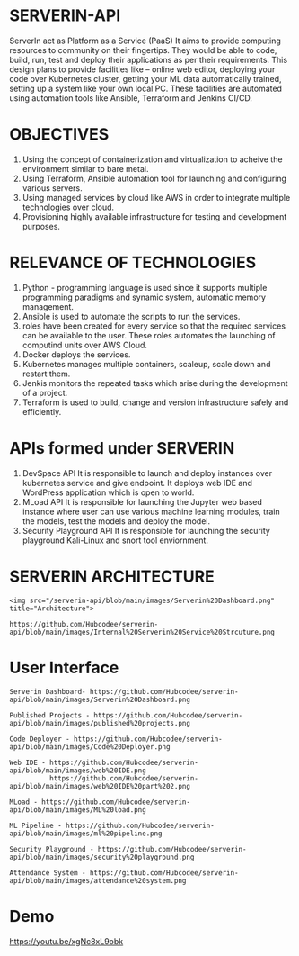 # SERVERIN-API
 ServerIn act as Platform as a Service (PaaS)
 It aims to provide computing resources to community on their fingertips. 
 They would be able to code, build, run, test and deploy their applications as per their requirements. 
 This design plans to provide facilities like – online web editor, deploying your code over Kubernetes cluster, getting your ML data automatically trained, setting up a system like your own local PC. 
 These facilities are automated using automation tools like Ansible, Terraform and Jenkins CI/CD.
 
 # OBJECTIVES
 1. Using the concept of containerization and virtualization to acheive the environment similar to bare metal.
 2. Using Terraform, Ansible automation tool for launching and configuring various servers.
 3. Using managed services by cloud like AWS in order to integrate multiple technologies over cloud.
 4. Provisioning highly available infrastructure for testing and development purposes.
 
 # RELEVANCE OF TECHNOLOGIES 
 1. Python - programming language is used since it supports multiple programming paradigms and synamic system, automatic memory management. 
 2. Ansible is used to automate the scripts to run the services.
 3. roles have been created for every service so that the required services can be available to the user. These roles automates the launching of computind units over AWS Cloud.
 4. Docker deploys the services.
 5. Kubernetes manages multiple containers, scaleup, scale down and restart them.
 6. Jenkis monitors the repeated tasks which arise during the development of a project.
 7. Terraform is used to build, change and version infrastructure safely and efficiently.
 
# APIs formed under SERVERIN
 1. DevSpace API 
      It is responsible to launch and deploy instances over kubernetes service and give endpoint.
      It deploys web IDE and WordPress application which is open to world.
 2. MLoad API
      It is responsible for launching the Jupyter web based instance where user can use various machine learning modules, train the models, test the models and deploy the model. 
 3. Security Playground API
      It is responsible for launching the security playground Kali-Linux and snort tool enviornment.

# SERVERIN ARCHITECTURE
    <img src="/serverin-api/blob/main/images/Serverin%20Dashboard.png" title="Architecture">
    
    https://github.com/Hubcodee/serverin-api/blob/main/images/Internal%20Serverin%20Service%20Strcuture.png
    
# User Interface
    Serverin Dashboard- https://github.com/Hubcodee/serverin-api/blob/main/images/Serverin%20Dashboard.png
    
    Published Projects - https://github.com/Hubcodee/serverin-api/blob/main/images/published%20projects.png
    
    Code Deployer - https://github.com/Hubcodee/serverin-api/blob/main/images/Code%20Deployer.png
    
    Web IDE - https://github.com/Hubcodee/serverin-api/blob/main/images/web%20IDE.png
              https://github.com/Hubcodee/serverin-api/blob/main/images/web%20IDE%20part%202.png
              
    MLoad - https://github.com/Hubcodee/serverin-api/blob/main/images/ML%20load.png
    
    ML Pipeline - https://github.com/Hubcodee/serverin-api/blob/main/images/ml%20pipeline.png
    
    Security Playground - https://github.com/Hubcodee/serverin-api/blob/main/images/security%20playground.png
    
    Attendance System - https://github.com/Hubcodee/serverin-api/blob/main/images/attendance%20system.png
    
# Demo
https://youtu.be/xgNc8xL9obk
    
    


    

      
      

 

